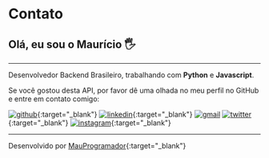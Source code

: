 # Contato

## Olá, eu sou o **Maurício** 🖐️

---

Desenvolvedor Backend Brasileiro, trabalhando com **Python** e **Javascript**.

Se você gostou desta API, por favor dê uma olhada no meu perfil no GitHub e entre em contato comigo:

[![github](https://img.shields.io/badge/GitHub-010409?style=for-the-badge&logo=github&logoColor=white)](https://github.com/mauprogramador){:target="_blank"}
[![linkedin](https://img.shields.io/badge/LinkedIn-0A66C2?style=for-the-badge&logo=linkedin&logoColor=white)](https://www.linkedin.com/in/mauricio-silva-batista-0ba90322b/){:target="_blank"}
[![gmail](https://img.shields.io/badge/Gmail-EA4335?style=for-the-badge&logo=gmail&logoColor=white)](mailto:sir.silvabmauricio@gmail.com)
[![twitter](https://img.shields.io/badge/Twitter-1DA1F2?style=for-the-badge&logo=twitter&logoColor=white)](https://twitter.com/Maurcio77788085){:target="_blank"}
[![instagram](https://img.shields.io/badge/Instagram-E4405F?style=for-the-badge&logo=instagram&logoColor=white)](https://www.instagram.com/mauricio_cap_tl/){:target="_blank"}

---

Desenvolvido por [MauProgramador](https://github.com/mauprogramador){:target="_blank"}
